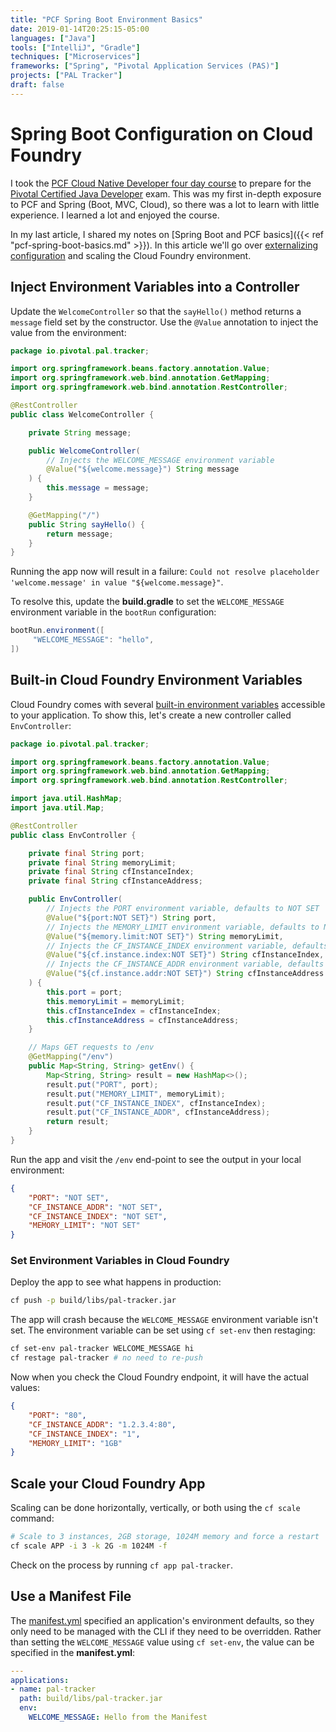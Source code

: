 ```yaml
---
title: "PCF Spring Boot Environment Basics"
date: 2019-01-14T20:25:15-05:00
languages: ["Java"]
tools: ["IntelliJ", "Gradle"]
techniques: ["Microservices"]
frameworks: ["Spring", "Pivotal Application Services (PAS)"]
projects: ["PAL Tracker"]
draft: false
---
```


# Spring Boot Configuration on Cloud Foundry

I took the [PCF Cloud Native Developer four day course](https://courses.education.pivotal.io/c/349802825/) to prepare for the [Pivotal Certified Java Developer](https://pivotal.io/training/certification/pivotal-developer-certification) exam. This was my first in-depth exposure to PCF and Spring (Boot, MVC, Cloud), so there was a lot to learn with little experience. I learned a lot and enjoyed the course.

In my last article, I shared my notes on [Spring Boot and PCF basics]({{< ref "pcf-spring-boot-basics.md" >}}). In this article we'll go over [externalizing configuration](https://12factor.net/config) and scaling the Cloud Foundry environment.

## Inject Environment Variables into a Controller

Update the `WelcomeController` so that the `sayHello()` method returns a `message` field set by the constructor. Use the `@Value` annotation to inject the value from the environment:

```java
package io.pivotal.pal.tracker;

import org.springframework.beans.factory.annotation.Value;
import org.springframework.web.bind.annotation.GetMapping;
import org.springframework.web.bind.annotation.RestController;

@RestController
public class WelcomeController {

    private String message;

    public WelcomeController(
        // Injects the WELCOME_MESSAGE environment variable
        @Value("${welcome.message}") String message
    ) {
        this.message = message;
    }

    @GetMapping("/")
    public String sayHello() {
        return message;
    }
}
```

Running the app now will result in a failure: `Could not resolve placeholder 'welcome.message' in value "${welcome.message}"`.

To resolve this, update the **build.gradle** to set the `WELCOME_MESSAGE` environment variable in the `bootRun` configuration:

```groovy
bootRun.environment([
     "WELCOME_MESSAGE": "hello",
])
```

## Built-in Cloud Foundry Environment Variables

Cloud Foundry comes with several [built-in environment variables](https://docs.run.pivotal.io/devguide/deploy-apps/environment-variable.html) accessible to your application. To show this, let's create a new controller called `EnvController`:

```java
package io.pivotal.pal.tracker;

import org.springframework.beans.factory.annotation.Value;
import org.springframework.web.bind.annotation.GetMapping;
import org.springframework.web.bind.annotation.RestController;

import java.util.HashMap;
import java.util.Map;

@RestController
public class EnvController {

    private final String port;
    private final String memoryLimit;
    private final String cfInstanceIndex;
    private final String cfInstanceAddress;

    public EnvController(
        // Injects the PORT environment variable, defaults to NOT SET
        @Value("${port:NOT SET}") String port,
        // Injects the MEMORY_LIMIT environment variable, defaults to NOT SET
        @Value("${memory.limit:NOT SET}") String memoryLimit,
        // Injects the CF_INSTANCE_INDEX environment variable, defaults to NOT SET
        @Value("${cf.instance.index:NOT SET}") String cfInstanceIndex,
        // Injects the CF_INSTANCE_ADDR environment variable, defaults to NOT SET
        @Value("${cf.instance.addr:NOT SET}") String cfInstanceAddress
    ) {
        this.port = port;
        this.memoryLimit = memoryLimit;
        this.cfInstanceIndex = cfInstanceIndex;
        this.cfInstanceAddress = cfInstanceAddress;
    }

    // Maps GET requests to /env
    @GetMapping("/env")
    public Map<String, String> getEnv() {
        Map<String, String> result = new HashMap<>();
        result.put("PORT", port);
        result.put("MEMORY_LIMIT", memoryLimit);
        result.put("CF_INSTANCE_INDEX", cfInstanceIndex);
        result.put("CF_INSTANCE_ADDR", cfInstanceAddress);
        return result;
    }
}
```

Run the app and visit the `/env` end-point to see the output in your local environment:

```json
{
    "PORT": "NOT SET",
    "CF_INSTANCE_ADDR": "NOT SET",
    "CF_INSTANCE_INDEX": "NOT SET",
    "MEMORY_LIMIT": "NOT SET"
}
```

### Set Environment Variables in Cloud Foundry

Deploy the app to see what happens in production:

```bash
cf push -p build/libs/pal-tracker.jar
```

The app will crash because the `WELCOME_MESSAGE` environment variable isn't set. The environment variable can be set using `cf set-env` then restaging:

```bash
cf set-env pal-tracker WELCOME_MESSAGE hi
cf restage pal-tracker # no need to re-push
```

Now when you check the Cloud Foundry endpoint, it will have the actual values:

```json
{
    "PORT": "80",
    "CF_INSTANCE_ADDR": "1.2.3.4:80",
    "CF_INSTANCE_INDEX": "1",
    "MEMORY_LIMIT": "1GB"
}
```

## Scale your Cloud Foundry App

Scaling can be done horizontally, vertically, or both using the `cf scale` command:

```bash
# Scale to 3 instances, 2GB storage, 1024M memory and force a restart
cf scale APP -i 3 -k 2G -m 1024M -f
```

Check on the process by running `cf app pal-tracker`.

## Use a Manifest File

The [manifest.yml](https://docs.cloudfoundry.org/devguide/deploy-apps/manifest.html) specified an application's environment defaults, so they only need to be managed with the CLI if they need to be overridden. Rather than setting the `WELCOME_MESSAGE` value using `cf set-env`, the value can be specified in the **manifest.yml**:

```yaml
---
applications:
- name: pal-tracker
  path: build/libs/pal-tracker.jar
  env:
    WELCOME_MESSAGE: Hello from the Manifest
```
